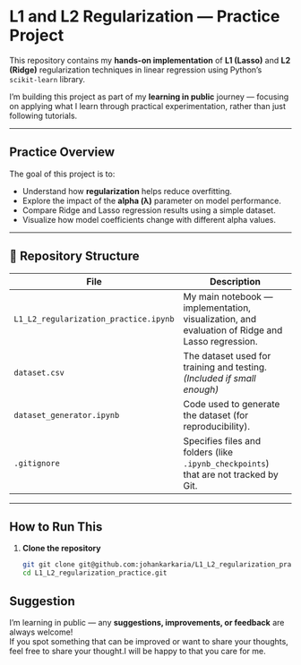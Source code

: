 # L1 and L2 Regularization — Practice Project

This repository contains my **hands-on implementation** of **L1 (Lasso)** and **L2 (Ridge)** regularization techniques in linear regression using Python’s `scikit-learn` library.

I’m building this project as part of my **learning in public** journey — focusing on applying what I learn through practical experimentation, rather than just following tutorials.

---

## Practice Overview

The goal of this project is to:
- Understand how **regularization** helps reduce overfitting.
- Explore the impact of the **alpha (λ)** parameter on model performance.
- Compare Ridge and Lasso regression results using a simple dataset.
- Visualize how model coefficients change with different alpha values.

---

## 📂 Repository Structure

| File | Description |
|------|--------------|
| `L1_L2_regularization_practice.ipynb` | My main notebook — implementation, visualization, and evaluation of Ridge and Lasso regression. |
| `dataset.csv` | The dataset used for training and testing. *(Included if small enough)* |
| `dataset_generator.ipynb` | Code used to generate the dataset (for reproducibility). |
| `.gitignore` | Specifies files and folders (like `.ipynb_checkpoints`) that are not tracked by Git. |


---

## How to Run This 

1. **Clone the repository**
   ```bash
   git git clone git@github.com:johankarkaria/L1_L2_regularization_practice.git
   cd L1_L2_regularization_practice.git
## Suggestion

I’m learning  in public — any **suggestions, improvements, or feedback** are always welcome!  
If you spot something that can be improved or want to share your thoughts, feel free to share your thought.I will be happy to that you care for me.


